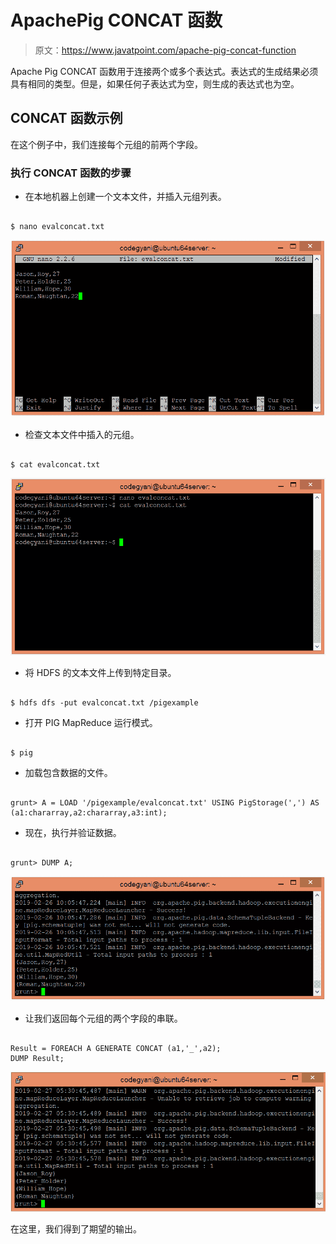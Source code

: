 # ApachePig CONCAT 函数

> 原文：<https://www.javatpoint.com/apache-pig-concat-function>

Apache Pig CONCAT 函数用于连接两个或多个表达式。表达式的生成结果必须具有相同的类型。但是，如果任何子表达式为空，则生成的表达式也为空。

## CONCAT 函数示例

在这个例子中，我们连接每个元组的前两个字段。

### 执行 CONCAT 函数的步骤

*   在本地机器上创建一个文本文件，并插入元组列表。

```

$ nano evalconcat.txt

```

![Apache Pig CONCAT Function](img/6eeb7d423e743f946e903f5e7450e611.png)

*   检查文本文件中插入的元组。

```

$ cat evalconcat.txt

```

![Apache Pig CONCAT Function](img/71ec445a4f80c103b4ef58b4da5db8f7.png)

*   将 HDFS 的文本文件上传到特定目录。

```

$ hdfs dfs -put evalconcat.txt /pigexample

```

*   打开 PIG MapReduce 运行模式。

```

$ pig

```

*   加载包含数据的文件。

```

grunt> A = LOAD '/pigexample/evalconcat.txt' USING PigStorage(',') AS (a1:chararray,a2:chararray,a3:int);

```

*   现在，执行并验证数据。

```

grunt> DUMP A;

```

![Apache Pig CONCAT Function](img/9f50c52a4515eee3bc8c3aeda7e3d15c.png)

*   让我们返回每个元组的两个字段的串联。

```

Result = FOREACH A GENERATE CONCAT (a1,'_',a2); 
DUMP Result;

```

![Apache Pig CONCAT Function](img/5d4d023bd42b28a4edbfd3d8f9ee358b.png)

在这里，我们得到了期望的输出。